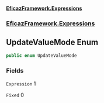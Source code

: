 #### [EficazFramework.Expressions](EficazFrameworkExpressions.md 'EficazFramework Expressions')
### [EficazFramework.Expressions](EficazFrameworkExpressions.md#EficazFramework.Expressions 'EficazFramework.Expressions')

## UpdateValueMode Enum

```csharp
public enum UpdateValueMode
```
### Fields

<a name='EficazFramework.Expressions.UpdateValueMode.Expression'></a>

`Expression` 1

<a name='EficazFramework.Expressions.UpdateValueMode.Fixed'></a>

`Fixed` 0